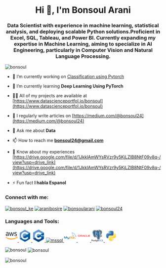 <h1 align="center">Hi 👋, I'm Bonsoul Arani</h1>
<h3 align="center">Data Scientist with experience in machine learning, statistical analysis, and deploying scalable Python solutions.Proficient in Excel, SQL, Tableau, and Power BI. Currently expanding my expertise in Machine Learning, aiming to specialize in AI Engineering, particularly in Computer Vision and Natural Language Processing.</h3>

<p align="left"> <img src="https://komarev.com/ghpvc/?username=bonsoul&label=Profile%20views&color=0e75b6&style=flat" alt="bonsoul" /> </p>


- 🔭 I’m currently working on [Classification using Pytorch](https://colab.research.google.com/drive/1ZlcHCghfWjS3_GSJvsRHAe9dTALne3-4?usp=drive_link)

- 🌱 I’m currently learning **Deep Learning Using PyTorch**

- 👨‍💻 All of my projects are available at [https://www.datascienceportfol.io/bonsoul](https://www.datascienceportfol.io/bonsoul)

- 📝 I regularly write articles on [https://medium.com/@bonsoul24](https://medium.com/@bonsoul24)

- 💬 Ask me about **Data**

- 📫 How to reach me **bonsoul24@gmail.com**

- 📄 Know about my experiences [https://drive.google.com/file/d/1JkklAmWYsRVzr9y5KjLZlB8NtF09v8q-/view?usp=drive_link](https://drive.google.com/file/d/1JkklAmWYsRVzr9y5KjLZlB8NtF09v8q-/view?usp=drive_link)

- ⚡ Fun fact **I habla Espanol**

<h3 align="left">Connect with me:</h3>
<p align="left">
<a href="https://twitter.com/bonsoul_ke" target="blank"><img align="center" src="https://raw.githubusercontent.com/rahuldkjain/github-profile-readme-generator/master/src/images/icons/Social/twitter.svg" alt="bonsoul_ke" height="30" width="40" /></a>
<a href="https://linkedin.com/in/aranibosire" target="blank"><img align="center" src="https://raw.githubusercontent.com/rahuldkjain/github-profile-readme-generator/master/src/images/icons/Social/linked-in-alt.svg" alt="aranibosire" height="30" width="40" /></a>
<a href="https://kaggle.com/bonsoularani" target="blank"><img align="center" src="https://raw.githubusercontent.com/rahuldkjain/github-profile-readme-generator/master/src/images/icons/Social/kaggle.svg" alt="bonsoularani" height="30" width="40" /></a>
<a href="https://medium.com/bonsoul24" target="blank"><img align="center" src="https://raw.githubusercontent.com/rahuldkjain/github-profile-readme-generator/master/src/images/icons/Social/medium.svg" alt="bonsoul24" height="30" width="40" /></a>
</p>

<h3 align="left">Languages and Tools:</h3>
<p align="left"> <a href="https://aws.amazon.com" target="_blank" rel="noreferrer"> <img src="https://raw.githubusercontent.com/devicons/devicon/master/icons/amazonwebservices/amazonwebservices-original-wordmark.svg" alt="aws" width="40" height="40"/> </a> <a href="https://www.cprogramming.com/" target="_blank" rel="noreferrer"> <img src="https://raw.githubusercontent.com/devicons/devicon/master/icons/c/c-original.svg" alt="c" width="40" height="40"/> </a> <a href="https://www.w3schools.com/cpp/" target="_blank" rel="noreferrer"> <img src="https://raw.githubusercontent.com/devicons/devicon/master/icons/cplusplus/cplusplus-original.svg" alt="cplusplus" width="40" height="40"/> </a> <a href="https://www.microsoft.com/en-us/sql-server" target="_blank" rel="noreferrer"> <img src="https://www.svgrepo.com/show/303229/microsoft-sql-server-logo.svg" alt="mssql" width="40" height="40"/> </a> <a href="https://www.mysql.com/" target="_blank" rel="noreferrer"> <img src="https://raw.githubusercontent.com/devicons/devicon/master/icons/mysql/mysql-original-wordmark.svg" alt="mysql" width="40" height="40"/> </a> <a href="https://www.oracle.com/" target="_blank" rel="noreferrer"> <img src="https://raw.githubusercontent.com/devicons/devicon/master/icons/oracle/oracle-original.svg" alt="oracle" width="40" height="40"/> </a> <a href="https://www.postgresql.org" target="_blank" rel="noreferrer"> <img src="https://raw.githubusercontent.com/devicons/devicon/master/icons/postgresql/postgresql-original-wordmark.svg" alt="postgresql" width="40" height="40"/> </a> <a href="https://www.python.org" target="_blank" rel="noreferrer"> <img src="https://raw.githubusercontent.com/devicons/devicon/master/icons/python/python-original.svg" alt="python" width="40" height="40"/> </a> </p>

<p><img align="left" src="https://github-readme-stats.vercel.app/api/top-langs?username=bonsoul&show_icons=true&locale=en&layout=compact" alt="bonsoul" /></p>

<p>&nbsp;<img align="center" src="https://github-readme-stats.vercel.app/api?username=bonsoul&show_icons=true&locale=en" alt="bonsoul" /></p>

<p><img align="center" src="https://github-readme-streak-stats.herokuapp.com/?user=bonsoul&" alt="bonsoul" /></p>
